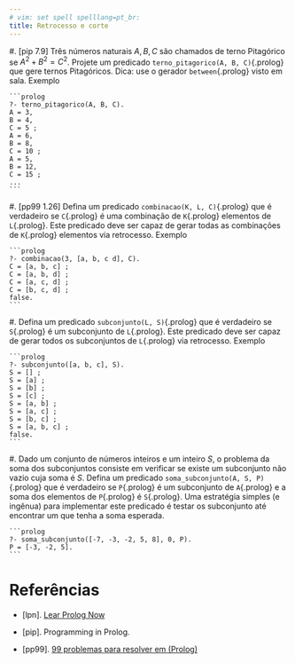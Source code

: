 ```yaml
---
# vim: set spell spelllang=pt_br:
title: Retrocesso e corte
---
```


#.  [pip 7.9] Três números naturais $A, B, C$ são chamados de terno Pitagórico
    se $A^2 + B^2 = C^2$. Projete um predicado
    `terno_pitagorico(A, B, C)`{.prolog} que gere ternos Pitagóricos. Dica: use
    o gerador `between`{.prolog} visto em sala. Exemplo

    ```prolog
    ?- terno_pitagorico(A, B, C).
    A = 3,
    B = 4,
    C = 5 ;
    A = 6,
    B = 8,
    C = 10 ;
    A = 5,
    B = 12,
    C = 15 ;
    ...
    ```

#.  [pp99 1.26] Defina um predicado `combinacao(K, L, C)`{.prolog} que
    é verdadeiro se `C`{.prolog} é uma combinação de `K`{.prolog} elementos de
    `L`{.prolog}. Este predicado deve ser capaz de gerar todas as combinações
    de `K`{.prolog} elementos via retrocesso. Exemplo

    ```prolog
    ?- combinacao(3, [a, b, c d], C).
    C = [a, b, c] ;
    C = [a, b, d] ;
    C = [a, c, d] ;
    C = [b, c, d] ;
    false.
    ```

#.  Defina um predicado `subconjunto(L, S)`{.prolog} que é verdadeiro se
    `S`{.prolog} é um subconjunto de `L`{.prolog}. Este predicado deve ser
    capaz de gerar todos os subconjuntos de `L`{.prolog} via retrocesso.
    Exemplo

    ```prolog
    ?- subconjunto([a, b, c], S).
    S = [] ;
    S = [a] ;
    S = [b] ;
    S = [c] ;
    S = [a, b] ;
    S = [a, c] ;
    S = [b, c] ;
    S = [a, b, c] ;
    false.
    ```

#.  Dado um conjunto de números inteiros e um inteiro $S$, o problema da soma
    dos subconjuntos consiste em verificar se existe um subconjunto não vazio
    cuja soma é $S$. Defina um predicado `soma_subconjunto(A, S, P)`{.prolog}
    que é verdadeiro se `P`{.prolog} é um subconjunto de `A`{.prolog} e a soma
    dos elementos de `P`{.prolog} é `S`{.prolog}. Uma estratégia simples (e
    ingênua) para implementar este predicado é testar os subconjunto até
    encontrar um que tenha a soma esperada.

    ```prolog
    ?- soma_subconjunto([-7, -3, -2, 5, 8], 0, P).
    P = [-3, -2, 5].
    ```

<!--

#.  Defina um predicado `primo(N)`{.prolog} que é verdadeiro se `N`{.prolog}
    é um número primo. Seu predicado deve funcionar se `N`{.prolog} estiver
    instanciado ou não. Se `N`{.prolog} não estiver instanciado o seu predicado
    deve gerar os número primos via retrocesso. Veja os predicados
    pré-definidos `var`{.prolog} e `nonvar`{.prolog}. Exemplos

    ```prolog
    ?- primo(7).
    true.
    ?- primo(N).
    N = 2 ;
    N = 3 ;
    N = 5 ;
    N = 7 ;
    ...
    ```

#.  [pip 11-8] Implemente um predicado para encontrar todas as formas de
    posicionar 4 rainhas em um tabuleiro de xadrez 4x4 de maneira que nenhuma
    rainha ataque outra. Uma forma de fazer este predicado é criar um gerador
    de permutações e testar se as rainhas foram posicionadas de maneira
    correta.

#.  [lpn 6.6] Existe uma rua com três casas vizinhas com cores diferentes
    (vermelho, azul e verde). Em cada casa vive uma pessoa de uma nacionalidade
    diferente e que têm uma animal de estimação diferente. Mais alguns fatos
    sobre as casas:

    -   O inglês vive na casa vermelha.

    -   O espanhol tem como animal de estimação um jaguar.

    -   O japonês vive ao lado de quem tem uma cobra.

    -   Quem tem um cobra vive a esquerda da casa azul.

    Defina um predicado `zebra(N)` que é verdadeiro se a pessoa com
    nacionalidade N tem como animal de estimação uma zebra.

#.  Defina um predicado que resolva o problema de lógica "Teste de Einstein"
    descrito em [rachacuca.com.br/teste-de-einstein](http://rachacuca.com.br/teste-de-einstein/).
-->


# Referências

-   [lpn]. [Lear Prolog Now](http://www.learnprolognow.org/lpnpage.php?pagetype=html&pageid=lpn-html)

-   [pip]. Programming in Prolog.

-   [pp99]. [99 problemas para resolver em (Prolog)](https://sites.google.com/site/prologsite/prolog-problems)

